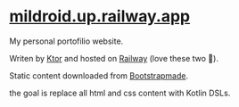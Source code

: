 # [mildroid.up.railway.app](https://mildroid.up.railway.app/)

My personal portofilio website.

Writen by [Ktor](https://ktor.io/)  and hosted on [Railway](https://railway.app/) (love these two 🤍).

Static content downloaded from [Bootstrapmade](https://bootstrapmade.com).

the goal is replace all html and css content with Kotlin DSLs.
